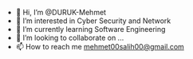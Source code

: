 - 👋 Hi, I’m @DURUK-Mehmet
- 👀 I’m interested in Cyber Security and Network
- 🌱 I’m currently learning Software Engineering 
- 💞️ I’m looking to collaborate on ...
- 📫 How to reach me mehmet00salih00@gmail.com

<!---
DURUK-Mehmet/DURUK-Mehmet is a ✨ special ✨ repository because its `README.md` (this file) appears on your GitHub profile.
You can click the Preview link to take a look at your changes.
--->
